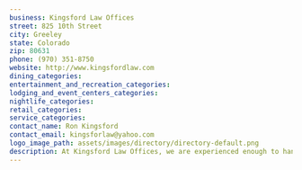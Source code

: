 ```yaml
---
business: Kingsford Law Offices
street: 825 10th Street
city: Greeley
state: Colorado
zip: 80631
phone: (970) 351-8750
website: http://www.kingsfordlaw.com
dining_categories: 
entertainment_and_recreation_categories: 
lodging_and_event_centers_categories: 
nightlife_categories: 
retail_categories: 
service_categories: 
contact_name: Ron Kingsford
contact_email: kingsforlaw@yahoo.com
logo_image_path: assets/images/directory/directory-default.png
description: At Kingsford Law Offices, we are experienced enough to handle just about any legal situation, but small enough to value our client's opinions and our Christian values above anything else., We help people all across the Front Range. We look forward to working with you. Call us today-- the longer you wait, the longer it will take to fix!
---
```

